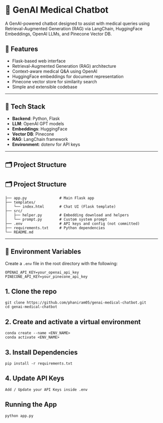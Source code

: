 # 🧠 GenAI Medical Chatbot

A GenAI-powered chatbot designed to assist with medical queries using Retrieval-Augmented Generation (RAG) via LangChain, HuggingFace Embeddings, OpenAI LLMs, and Pinecone Vector DB.

## 🚀 Features

- Flask-based web interface
- Retrieval-Augmented Generation (RAG) architecture
- Context-aware medical Q&A using OpenAI
- HuggingFace embeddings for document representation
- Pinecone vector store for similarity search
- Simple and extensible codebase

---

## 🧱 Tech Stack

- **Backend**: Python, Flask
- **LLM**: OpenAI GPT models
- **Embeddings**: HuggingFace
- **Vector DB**: Pinecone
- **RAG**: LangChain framework
- **Environment**: dotenv for API keys

---

## 🗂️ Project Structure

## 🗂️ Project Structure

```text
├── app.py               # Main Flask app
├── templates/
│   └── index.html       # Chat UI (Flask template)
├── src/
│   ├── helper.py        # Embedding download and helpers
│   └── prompt.py        # Custom system prompt
├── .env                 # API keys and config (not committed)
├── requirements.txt     # Python dependencies
└── README.md
```


---

## 🔑 Environment Variables

Create a `.env` file in the root directory with the following:

```env
OPENAI_API_KEY=your_openai_api_key
PINECONE_API_KEY=your_pinecone_api_key
```

## 1. Clone the repo

```
git clone https://github.com/phaniram05/genai-medical-chatbot.git
cd genai-medical-chatbot
```

## 2. Create and activate a virtual environment

```
conda create --name <ENV_NAME>
conda activate <ENV_NAME>
```

## 3. Install Dependencies

```
pip install -r requirements.txt
```

## 4. Update API Keys

```
Add / Update your API Keys inside .env
```

## Running the App

```
python app.py
```
